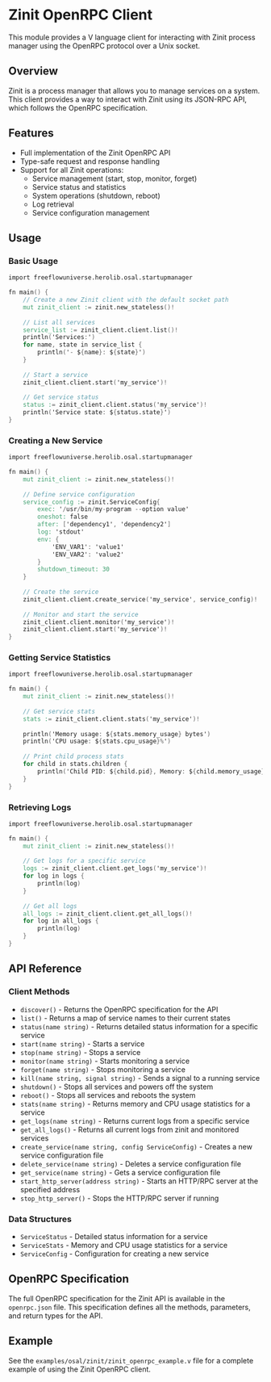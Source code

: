 # Zinit OpenRPC Client

This module provides a V language client for interacting with Zinit process manager using the OpenRPC protocol over a Unix socket.

## Overview

Zinit is a process manager that allows you to manage services on a system. This client provides a way to interact with Zinit using its JSON-RPC API, which follows the OpenRPC specification.

## Features

- Full implementation of the Zinit OpenRPC API
- Type-safe request and response handling
- Support for all Zinit operations:
  - Service management (start, stop, monitor, forget)
  - Service status and statistics
  - System operations (shutdown, reboot)
  - Log retrieval
  - Service configuration management

## Usage

### Basic Usage

```v
import freeflowuniverse.herolib.osal.startupmanager

fn main() {
    // Create a new Zinit client with the default socket path
    mut zinit_client := zinit.new_stateless()!
    
    // List all services
    service_list := zinit_client.client.list()!
    println('Services:')
    for name, state in service_list {
        println('- ${name}: ${state}')
    }
    
    // Start a service
    zinit_client.client.start('my_service')!
    
    // Get service status
    status := zinit_client.client.status('my_service')!
    println('Service state: ${status.state}')
}
```

### Creating a New Service

```v
import freeflowuniverse.herolib.osal.startupmanager

fn main() {
    mut zinit_client := zinit.new_stateless()!
    
    // Define service configuration
    service_config := zinit.ServiceConfig{
        exec: '/usr/bin/my-program --option value'
        oneshot: false
        after: ['dependency1', 'dependency2']
        log: 'stdout'
        env: {
            'ENV_VAR1': 'value1'
            'ENV_VAR2': 'value2'
        }
        shutdown_timeout: 30
    }
    
    // Create the service
    zinit_client.client.create_service('my_service', service_config)!
    
    // Monitor and start the service
    zinit_client.client.monitor('my_service')!
    zinit_client.client.start('my_service')!
}
```

### Getting Service Statistics

```v
import freeflowuniverse.herolib.osal.startupmanager

fn main() {
    mut zinit_client := zinit.new_stateless()!
    
    // Get service stats
    stats := zinit_client.client.stats('my_service')!
    
    println('Memory usage: ${stats.memory_usage} bytes')
    println('CPU usage: ${stats.cpu_usage}%')
    
    // Print child process stats
    for child in stats.children {
        println('Child PID: ${child.pid}, Memory: ${child.memory_usage} bytes')
    }
}
```

### Retrieving Logs

```v
import freeflowuniverse.herolib.osal.startupmanager

fn main() {
    mut zinit_client := zinit.new_stateless()!
    
    // Get logs for a specific service
    logs := zinit_client.client.get_logs('my_service')!
    for log in logs {
        println(log)
    }
    
    // Get all logs
    all_logs := zinit_client.client.get_all_logs()!
    for log in all_logs {
        println(log)
    }
}
```

## API Reference

### Client Methods

- `discover()` - Returns the OpenRPC specification for the API
- `list()` - Returns a map of service names to their current states
- `status(name string)` - Returns detailed status information for a specific service
- `start(name string)` - Starts a service
- `stop(name string)` - Stops a service
- `monitor(name string)` - Starts monitoring a service
- `forget(name string)` - Stops monitoring a service
- `kill(name string, signal string)` - Sends a signal to a running service
- `shutdown()` - Stops all services and powers off the system
- `reboot()` - Stops all services and reboots the system
- `stats(name string)` - Returns memory and CPU usage statistics for a service
- `get_logs(name string)` - Returns current logs from a specific service
- `get_all_logs()` - Returns all current logs from zinit and monitored services
- `create_service(name string, config ServiceConfig)` - Creates a new service configuration file
- `delete_service(name string)` - Deletes a service configuration file
- `get_service(name string)` - Gets a service configuration file
- `start_http_server(address string)` - Starts an HTTP/RPC server at the specified address
- `stop_http_server()` - Stops the HTTP/RPC server if running

### Data Structures

- `ServiceStatus` - Detailed status information for a service
- `ServiceStats` - Memory and CPU usage statistics for a service
- `ServiceConfig` - Configuration for creating a new service

## OpenRPC Specification

The full OpenRPC specification for the Zinit API is available in the `openrpc.json` file. This specification defines all the methods, parameters, and return types for the API.

## Example

See the `examples/osal/zinit/zinit_openrpc_example.v` file for a complete example of using the Zinit OpenRPC client.